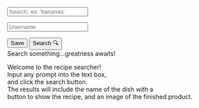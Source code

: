 <form>
<input id = "query" class = "input" placeholder="Search, ex. 'bananas' ">
</form>
<form>
<input id = "userQuery" class = "input" placeholder="Username">
</form>
<button class = "submit" onclick = "saveUser()">Save</button>
<link rel="stylesheet" href="/frontcasts/assets/css/style.css">
 <!--This stylesheet was worked on by myself and my group mates.-->
<button class = "submit" onclick = "search()">Search 🔍</button>
<div id = "recipediv">Search something...greatness awaits!</div>
<div class="info-container">
<div class="info">
<p id="info" class="info-text">Welcome to the recipe searcher!
<br>Input any prompt into the text box,
<br>and click the search button.
<br>The results will include the name of the dish with a 
<br>button to show the recipe, and an image of the finished product.
<br></p>
</div>
</div>
<div id = "instructions" class = "instructions"></div>

<script>
        const api_key = "272127c95c2e49f59530b1acb1b5de6c";
        const options = {
            method: 'GET',
            headers: {
                'Content-Type': 'application/json;charset=utf-8',
            },
        };

        function search() {
            document.querySelector(".info").style.display = "none";
            const query = document.getElementById("query").value;
            const search_api_url = `https://api.spoonacular.com/recipes/complexSearch?apiKey=${api_key}&query=${query}`;
            fetch(search_api_url, options)
                .then(response => response.json())
                .then(data => {
                    displayRecipes(data.results);
                })
                .catch(error => {
                    console.error(error);
                });
        }
        function saveUser() {
            const uid = document.getElementById("userQuery").value;
        }
        let currentPage = 1;
        const recipesPerPage = 2;
        function star(id, starCount, uid) {
            const log_api_url = "https://backcasts.stu.nighthawkcodingsociety.com/api/users/recipe";
            const data = {
                id: id,
                starCount: starCount,
                uid: uid,
            };
            const options = {
                method: 'POST',
                headers: {
                    'Content-Type': 'application/json;charset=utf-8',
                },
                body: JSON.stringify(data),
                credentials: 'include'
            };
            fetch(log_api_url, options)
                .then(response => response.json())
                .then(data => {
                    console.log(data);
                })
                .catch(error => {
                    console.error(error);
                });
        }

        function fetchinfo(id) {
            const recipeList = document.getElementById("recipediv");
            if (recipeList.innerHTML != "") {
                recipeList.innerHTML = "";
            }
            const info_api_url = `https://api.spoonacular.com/recipes/${id}/information?apiKey=${api_key}`;
            fetch(info_api_url, options)
                .then(response => response.json())
                .then(data => {
                    recipeList.innerHTML += "<strong>Ingredients for " + data.title + "</strong><br><br><ul>";
                    data.extendedIngredients.forEach(ing => {
                        recipeList.innerHTML += "<li>" + ing.name + "</li>";
                    });
                    recipeList.innerHTML += "<br></ul>";
                    recipeList.innerHTML += "<strong>Instructions for " + data.title + "</strong><br><br><ul>";
                    recipeList.innerHTML += "<ul><li>" + data.instructions + "</li></ul>";
                    recipeList.innerHTML += "<br></ul>";
                });
        }

        function displayRecipes(recipes) {
            const recipeList = document.getElementById("recipediv");
            recipeList.innerHTML = "";
            const startIndex = (currentPage - 1) * recipesPerPage;
            const endIndex = startIndex + recipesPerPage;
            const recipesToShow = recipes.slice(startIndex, endIndex);
            recipesToShow.forEach(recipe => {
                const recipeDiv = document.createElement("div");
                const image = document.createElement("img");
                recipeDiv.classList.add("recipe");
                image.src = recipe.image;
                image.alt = recipe.title;
                image.setAttribute('draggable', false);
                const titleLink = document.createElement("button");
                titleLink.addEventListener('click', () => {
                    fetchinfo(recipe.id);
                });
                const starDiv = document.createElement("div");
                for (let i = 1; i <= 5; i++) {
                    const starButton = document.createElement("button");
                    starButton.textContent = "⭐";
                    starButton.addEventListener('click', () => {
                        star(recipe.id, i, uid);
                    });
                    starDiv.appendChild(starButton);
                }
                titleLink.textContent = recipe.title;
                const title = document.createElement("h3");
                title.appendChild(titleLink);
                recipeDiv.appendChild(title);
                recipeDiv.appendChild(image);
                recipeDiv.appendChild(starDiv);
                recipeList.appendChild(recipeDiv);
            });

            const totalPages = Math.ceil(recipes.length / recipesPerPage);
            const pageDiv = document.createElement("div");
            pageDiv.classList.add("page");
            const prevButton = document.createElement("button");
            prevButton.textContent = "<<";
            prevButton.addEventListener("click", () => {
                if (currentPage > 1) {
                    currentPage--;
                    displayRecipes(recipes);
                }
            });
            pageDiv.appendChild(prevButton);
            const nextButton = document.createElement("button");
            nextButton.textContent = ">>";
            nextButton.addEventListener("click", () => {
                if (currentPage < totalPages) {
                    currentPage++;
                    displayRecipes(recipes);
                } else {
                    window.alert("There are no more pages to show.");
                }
            });
            pageDiv.appendChild(nextButton);
            recipeList.appendChild(pageDiv);
        }
    </script>